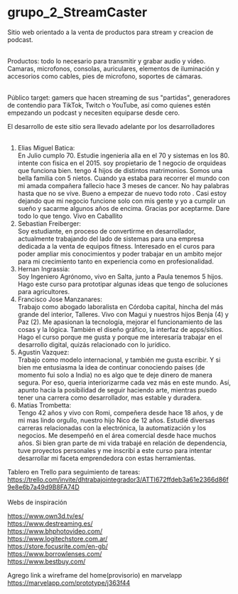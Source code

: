 # grupo_2_StreamCaster

Sitio web orientado a la venta de productos para stream y creacion de podcast.<br><br>

Productos: todo lo necesario para transmitir y grabar audio y video. Camaras, microfonos, consolas, auriculares, elementos de iluminación y accesorios como cables, pies de microfono, soportes de cámaras.<br><br>

Público target: gamers que hacen streaming de sus "partidas", generadores de contendio para TikTok, Twitch o YouTube, así como quienes estén empezando un podcast y necesiten equiparse desde cero.<br>

El desarrollo de este sitio sera llevado adelante por los desarrolladores<br><br>

1. Elias Miguel Batica:
   <br>
   En Julio cumplo 70. Estudie ingenieria alla en el 70 y sistemas en los 80. intente con fisica en el 2015. soy propietario de 1 negocio de orquideas que funciona bien. tengo 4 hijos de distintos matrimonios. Somos una bella familia con 5 nietos. Cuando ya estaba para recorrer el mundo con mi amada compañera fallecio hace 3 meses de cancer. No hay palabras hasta que no se vive. Bueno a empezar de nuevo todo roto . Casi estoy dejando que mi negocio funcione solo con mis gente y yo a cumplir un sueño y sacarme algunos años de encima. Gracias por aceptarme. Dare todo lo que tengo. Vivo en Caballito
   <br>
2. Sebastian Freiberger:
   <br>
   Soy estudiante, en proceso de convertirme en desarrollador, actualmente trabajando del lado de sistemas para una empresa dedicada a la venta de equipos fitness. Interesado en el curos para poder ampliar mis conocimientos y poder trabajar en un ambito mejor para mi crecimiento tanto en experiencia como en profesionalidad.
   <br>
3. Hernan Ingrassia:
   <br>
   Soy Ingeniero Agrónomo, vivo en Salta, junto a Paula tenemos 5 hijos. Hago este curso para prototipar algunas ideas que tengo de soluciones para agricultores.
   <br>
4. Francisco Jose Manzanares:
   <br>
   Trabajo como abogado laboralista en Córdoba capital, hincha del más grande del interior, Talleres. Vivo con Magui y nuestros hijos Benja (4) y Paz (2). Me apasionan la tecnología, mejorar el funcionamiento de las cosas y la lógica. También el diseño gráfico, la interfaz de apps/sitios. Hago el curso porque me gusta y porque me interesaría trabajar en el desarrollo digital, quizás relacionado con lo jurídico.
   <br>
5. Agustin Vazquez:
   <br>
   Trabajo como modelo internacional, y también me gusta escribir. Y si bien me entusiasma la idea de continuar conociendo paises (de momento fui solo a India) no es algo que te deje dinero de manera segura. Por eso, queria interiorizarme cada vez más en este mundo. Así, apunto hacia la posibilidad de seguir haciendo arte, mientras puedo tener una carrera como desarrollador, mas estable y duradera.
   <br>
6. Matias Trombetta:
   <br>
   Tengo 42 años y vivo con Romi, compeñera desde hace 18 años, y de mi mas lindo orgullo, nuestro hijo Nico de 12 años. Estudié diversas carreras relacionadas con la electrónica, la automatización y los negocios. Me desempeñó en el área comercial desde hace muchos años. Si bien gran parte de mi vida trabajé en relación de dependencia, tuve proyectos personales y me inscribí a este curso para intentar desarrollar mi faceta emprendedora con estas herramientas.
   <br>

Tablero en Trello para seguimiento de tareas: https://trello.com/invite/dhtrabajointegrador3/ATTI672ffdeb3a61e2366d86f9e8e6b7a49d9B8FA74D
<br><br>
Webs de inspiración<br>

https://www.own3d.tv/es/
<br>
https://www.destreaming.es/
<br>
https://www.bhphotovideo.com/
<br>
https://www.logitechstore.com.ar/
<br>
https://store.focusrite.com/en-gb/
<br>
https://www.borrowlenses.com/
<br>
https://www.bestbuy.com/

Agrego link a wireframe del home(provisorio) en marvelapp
<br>
https://marvelapp.com/prototype/j363f44